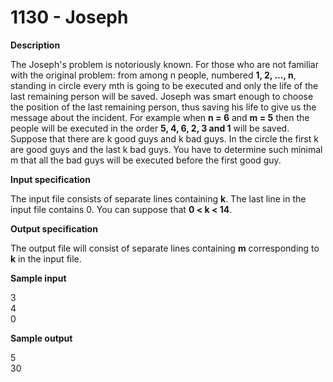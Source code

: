 # 1130 - Joseph

**Description**

The Joseph's problem is notoriously known. For those who are not familiar with the original problem: from among n people, numbered **1, 2, ..., n**, standing in circle every mth is going to be executed and only the life of the last remaining person will be saved. Joseph was smart enough to choose the position of the last remaining person, thus saving his life to give us the message about the incident. For example when **n = 6** and **m = 5** then the people will be executed in the order **5, 4, 6, 2, 3 and 1** will be saved. Suppose that there are k good guys and k bad guys. In the circle the first k are good guys and the last k bad guys. You have to determine such minimal m that all the bad guys will be executed before the first good guy.

**Input specification**

The input file consists of separate lines containing **k**. The last line in the input file contains 0. You can suppose that **0 < k < 14**.

**Output specification**

The output file will consist of separate lines containing **m** corresponding to **k** in the input file.

**Sample input**
<br/>

3<br/>
4<br/>
0<br/>

**Sample output**
<br/>

5<br/>
30<br/>